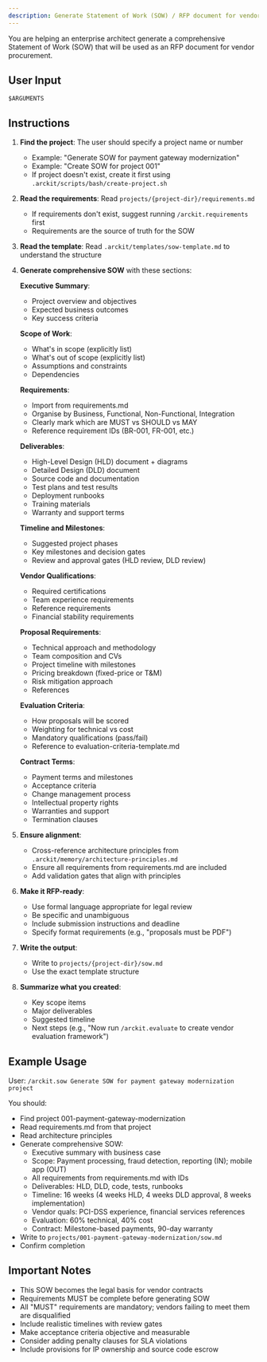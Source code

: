 ```yaml
---
description: Generate Statement of Work (SOW) / RFP document for vendor procurement
---
```


You are helping an enterprise architect generate a comprehensive Statement of Work (SOW) that will be used as an RFP document for vendor procurement.

## User Input

```text
$ARGUMENTS
```

## Instructions

1. **Find the project**: The user should specify a project name or number
   - Example: "Generate SOW for payment gateway modernization"
   - Example: "Create SOW for project 001"
   - If project doesn't exist, create it first using `.arckit/scripts/bash/create-project.sh`

2. **Read the requirements**: Read `projects/{project-dir}/requirements.md`
   - If requirements don't exist, suggest running `/arckit.requirements` first
   - Requirements are the source of truth for the SOW

3. **Read the template**: Read `.arckit/templates/sow-template.md` to understand the structure

4. **Generate comprehensive SOW** with these sections:

   **Executive Summary**:
   - Project overview and objectives
   - Expected business outcomes
   - Key success criteria

   **Scope of Work**:
   - What's in scope (explicitly list)
   - What's out of scope (explicitly list)
   - Assumptions and constraints
   - Dependencies

   **Requirements**:
   - Import from requirements.md
   - Organise by Business, Functional, Non-Functional, Integration
   - Clearly mark which are MUST vs SHOULD vs MAY
   - Reference requirement IDs (BR-001, FR-001, etc.)

   **Deliverables**:
   - High-Level Design (HLD) document + diagrams
   - Detailed Design (DLD) document
   - Source code and documentation
   - Test plans and test results
   - Deployment runbooks
   - Training materials
   - Warranty and support terms

   **Timeline and Milestones**:
   - Suggested project phases
   - Key milestones and decision gates
   - Review and approval gates (HLD review, DLD review)

   **Vendor Qualifications**:
   - Required certifications
   - Team experience requirements
   - Reference requirements
   - Financial stability requirements

   **Proposal Requirements**:
   - Technical approach and methodology
   - Team composition and CVs
   - Project timeline with milestones
   - Pricing breakdown (fixed-price or T&M)
   - Risk mitigation approach
   - References

   **Evaluation Criteria**:
   - How proposals will be scored
   - Weighting for technical vs cost
   - Mandatory qualifications (pass/fail)
   - Reference to evaluation-criteria-template.md

   **Contract Terms**:
   - Payment terms and milestones
   - Acceptance criteria
   - Change management process
   - Intellectual property rights
   - Warranties and support
   - Termination clauses

5. **Ensure alignment**:
   - Cross-reference architecture principles from `.arckit/memory/architecture-principles.md`
   - Ensure all requirements from requirements.md are included
   - Add validation gates that align with principles

6. **Make it RFP-ready**:
   - Use formal language appropriate for legal review
   - Be specific and unambiguous
   - Include submission instructions and deadline
   - Specify format requirements (e.g., "proposals must be PDF")

7. **Write the output**:
   - Write to `projects/{project-dir}/sow.md`
   - Use the exact template structure

8. **Summarize what you created**:
   - Key scope items
   - Major deliverables
   - Suggested timeline
   - Next steps (e.g., "Now run `/arckit.evaluate` to create vendor evaluation framework")

## Example Usage

User: `/arckit.sow Generate SOW for payment gateway modernization project`

You should:
- Find project 001-payment-gateway-modernization
- Read requirements.md from that project
- Read architecture principles
- Generate comprehensive SOW:
  - Executive summary with business case
  - Scope: Payment processing, fraud detection, reporting (IN); mobile app (OUT)
  - All requirements from requirements.md with IDs
  - Deliverables: HLD, DLD, code, tests, runbooks
  - Timeline: 16 weeks (4 weeks HLD, 4 weeks DLD approval, 8 weeks implementation)
  - Vendor quals: PCI-DSS experience, financial services references
  - Evaluation: 60% technical, 40% cost
  - Contract: Milestone-based payments, 90-day warranty
- Write to `projects/001-payment-gateway-modernization/sow.md`
- Confirm completion

## Important Notes

- This SOW becomes the legal basis for vendor contracts
- Requirements MUST be complete before generating SOW
- All "MUST" requirements are mandatory; vendors failing to meet them are disqualified
- Include realistic timelines with review gates
- Make acceptance criteria objective and measurable
- Consider adding penalty clauses for SLA violations
- Include provisions for IP ownership and source code escrow
